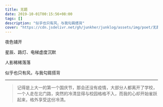 ```yaml
---
title: 无题
date: 2019-10-01T00:15:56+08:00
tags: []
description: "似乎也只有风，与我勾肩搭背"
cover: "https://cdn.jsdelivr.net/gh/junkher/junklog/assets/img/poet/无题232.jpg"
---
```


夜色铺开

星辰、路灯、电梯虚度沉默

人影稀稀落落

似乎也只有风，与我勾肩搭背


---

>记得是上大一的第一个国庆节，那会还没有疫情，大部分人都离开了学校，一个人走在北门路，突然的冷清显得与校园格格不入，而我的心却开始雀跃起来，格外享受这份冷清。
